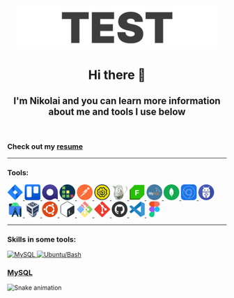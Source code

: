 <!---->

<p align="center"> <a href="https://github.com/nikolaiqa"><img  alt="Logo" title="Test hard - go QA" height="100" src="./Sourses/Logo.gif"/> </a> </p>


<h1 align="center"> Hi there 👋 </h1>

<h2 align="center"> I'm Nikolai and you can learn more information about me and tools I use below </h2>
 
 <br>
 
<h3 align="left"> Сheck out my <a href="https://drive.google.com/file/d/13ccjGmmKePU6CzG8RiyijSYLzqPSi40-/view?usp=share_link" title="ru-version" target="_blank"> resume </a> </h3>

---

<h3 align="left"> Tools: </h3>

<p align="left"> 
<a href="https://github.com/nikolaiqa"><img  alt="Jira" title="Jira" width="36" height="36" src="./Sourses/Jira.svg"/> </a> <a href="https://github.com/nikolaiqa"><img  alt="Trello" title="Trello" width="36" height="36" src="./Sourses/Trello.svg"/> </a> <a href="https://github.com/nikolaiqa"><img  alt="Qase" title="Qase" width="36" height="36" src="./Sourses/Qase.png"/> </a> <a href="https://github.com/nikolaiqa"><img  alt="TestRail" title="TestRail" width="36" height="36" src="./Sourses/TestRail.png"/> </a> <a href="https://github.com/nikolaiqa"><img  alt="Postman" title="Postman" width="36" height="36" src="./Sourses/Postman.svg"/> </a> <a href="https://github.com/nikolaiqa"><img  alt="SoapUI" title="SoapUI" width="36" height="36" src="./Sourses/SoapUI.svg"/> </a> <a href="https://github.com/nikolaiqa"><img  alt="Charles Proxy" title="Charles Proxy" width="36" height="36" src="./Sourses/Charles Proxy.svg"/> </a> <a href="https://github.com/nikolaiqa"><img  alt="Fiddler" title="Fiddler" width="36" height="36"  src="./Sourses/Fiddler.png"/> </a> <a href="https://github.com/nikolaiqa/MySQL"><img  alt="MySQL" title="MySQL" width="36" height="36" src="./Sourses/MySQL.png"/> </a> <a href="https://github.com/nikolaiqa"><img  alt="MongoDB" title="MongoDB" width="36" height="36" src="./Sourses/MongoDB.svg"/> </a> <a href="https://github.com/nikolaiqa"><img  alt="DevTools" title="DevTools" width="36" height="36" src="./Sourses/DevTools.png"/> </a> <a href="https://github.com/nikolaiqa"><img  alt="ADB" title="ADB" width="36" height="36" src="./Sourses/ADB.png"/> </a> <a href="https://github.com/nikolaiqa"><img  alt="Android Studio" title="Android Studio" width="36" height="36" src="./Sourses/AndroidStudio.svg"/> </a> <a href="https://github.com/nikolaiqa"><img  alt="VirtualBox" title="VirtualBox" width="36" height="36" src="./Sourses/VirtualBox.svg"/> </a> <a href="https://github.com/nikolaiqa/Ubuntu/blob/main/Task%201%20(pwd%2C%20ls%2C%20mkdir%2C%20mv%2C%20rm).md"><img  alt="Ubuntu" title="Ubuntu" width="36" height="36" src="./Sourses/Ubuntu.svg"/> </a> <a href="https://github.com/nikolaiqa/Ubuntu/blob/main/Task%202%20(echo%2C%20nano%2C%20cat%2C%20vim%2C%20grep).md"><img  alt="Bash" title="Bash" width="36" height="36" src="./Sourses/Bash.svg"/> </a> <a href="https://github.com/nikolaiqa"><img  alt="Git Bash" title="Git Bash" width="36" height="36" src="./Sourses/GitBash.svg"/> </a> <a href="https://github.com/nikolaiqa"><img  alt="Git" title="Git" width="36" height="36" src="./Sourses/Git.svg"/> </a> <a href="https://github.com/nikolaiqa?tab=repositories"><img  alt="GitHub" title="GitHub" width="36" height="36" src="./Sourses/Github.png"/> </a> <a href="https://github.com/nikolaiqa"><img  alt="VS Code" title="VS Code" width="36" height="36" src="./Sourses/VScode.svg"/> </a> <a href="https://github.com/nikolaiqa"><img  alt="Figma" title="Figma" width="36" height="36" src="./Sourses/Figma.svg"/> </a> 
</p>

---

<h3 align="left"> Skills in some tools: </h3>


<p align="left"> 
<a href="https://github.com/nikolaiqa/MySQL"><img  alt="MySQL" title="Click to jump" height="25" src="https://img.shields.io/badge/MySQL-51789D"/> </a> <a href="https://github.com/nikolaiqa/Ubuntu-Bash"><img  alt="Ubuntu/Bash" title="Click to jump" height="25" src="https://img.shields.io/badge/Ubuntu/Bash-CC5329"/> </a>
</p>


<h3 align="left"> <a href="https://github.com/nikolaiqa/MySQL" title="Click to jump" target="_blank"> MySQL </a> </h3>






















![Snake animation](https://github.com/thepiyushmalhotra/thepiyushmalhotra/blob/output/github-contribution-grid-snake.svg)
